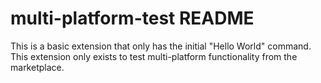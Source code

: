 # multi-platform-test README

This is a basic extension that only has the initial "Hello World" command.
This extension only exists to test multi-platform functionality from the marketplace.